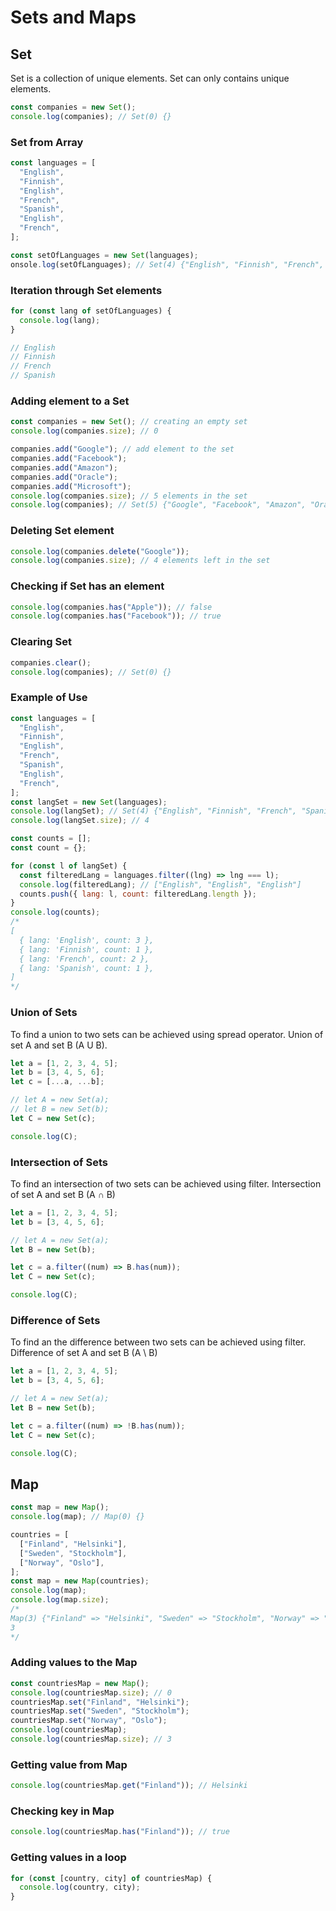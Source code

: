 # Sets and Maps

## Set

Set is a collection of unique elements. Set can only contains unique elements.

```js
const companies = new Set();
console.log(companies); // Set(0) {}
```

### Set from Array

```js
const languages = [
  "English",
  "Finnish",
  "English",
  "French",
  "Spanish",
  "English",
  "French",
];

const setOfLanguages = new Set(languages);
onsole.log(setOfLanguages); // Set(4) {"English", "Finnish", "French", "Spanish"}
```

### Iteration through Set elements

```js
for (const lang of setOfLanguages) {
  console.log(lang);
}

// English
// Finnish
// French
// Spanish
```

### Adding element to a Set

```js
const companies = new Set(); // creating an empty set
console.log(companies.size); // 0

companies.add("Google"); // add element to the set
companies.add("Facebook");
companies.add("Amazon");
companies.add("Oracle");
companies.add("Microsoft");
console.log(companies.size); // 5 elements in the set
console.log(companies); // Set(5) {"Google", "Facebook", "Amazon", "Oracle", "Microsoft"}
```

### Deleting Set element

```js
console.log(companies.delete("Google"));
console.log(companies.size); // 4 elements left in the set
```

### Checking if Set has an element

```js
console.log(companies.has("Apple")); // false
console.log(companies.has("Facebook")); // true
```

### Clearing Set

```js
companies.clear();
console.log(companies); // Set(0) {}
```

### Example of Use

```js
const languages = [
  "English",
  "Finnish",
  "English",
  "French",
  "Spanish",
  "English",
  "French",
];
const langSet = new Set(languages);
console.log(langSet); // Set(4) {"English", "Finnish", "French", "Spanish"}
console.log(langSet.size); // 4

const counts = [];
const count = {};

for (const l of langSet) {
  const filteredLang = languages.filter((lng) => lng === l);
  console.log(filteredLang); // ["English", "English", "English"]
  counts.push({ lang: l, count: filteredLang.length });
}
console.log(counts);
/*
[
  { lang: 'English', count: 3 },
  { lang: 'Finnish', count: 1 },
  { lang: 'French', count: 2 },
  { lang: 'Spanish', count: 1 },
]
*/
```

### Union of Sets

To find a union to two sets can be achieved using spread operator.
Union of set A and set B (A U B).

```js
let a = [1, 2, 3, 4, 5];
let b = [3, 4, 5, 6];
let c = [...a, ...b];

// let A = new Set(a);
// let B = new Set(b);
let C = new Set(c);

console.log(C);
```

### Intersection of Sets

To find an intersection of two sets can be achieved using filter.
Intersection of set A and set B (A ∩ B)

```js
let a = [1, 2, 3, 4, 5];
let b = [3, 4, 5, 6];

// let A = new Set(a);
let B = new Set(b);

let c = a.filter((num) => B.has(num));
let C = new Set(c);

console.log(C);
```

### Difference of Sets

To find an the difference between two sets can be achieved using filter.
Difference of set A and set B (A \ B)

```js
let a = [1, 2, 3, 4, 5];
let b = [3, 4, 5, 6];

// let A = new Set(a);
let B = new Set(b);

let c = a.filter((num) => !B.has(num));
let C = new Set(c);

console.log(C);
```

## Map

```js
const map = new Map();
console.log(map); // Map(0) {}

countries = [
  ["Finland", "Helsinki"],
  ["Sweden", "Stockholm"],
  ["Norway", "Oslo"],
];
const map = new Map(countries);
console.log(map);
console.log(map.size);
/*
Map(3) {"Finland" => "Helsinki", "Sweden" => "Stockholm", "Norway" => "Oslo"}
3
*/
```

### Adding values to the Map

```js
const countriesMap = new Map();
console.log(countriesMap.size); // 0
countriesMap.set("Finland", "Helsinki");
countriesMap.set("Sweden", "Stockholm");
countriesMap.set("Norway", "Oslo");
console.log(countriesMap);
console.log(countriesMap.size); // 3
```

### Getting value from Map

```js
console.log(countriesMap.get("Finland")); // Helsinki
```

### Checking key in Map

```js
console.log(countriesMap.has("Finland")); // true
```

### Getting values in a loop

```js
for (const [country, city] of countriesMap) {
  console.log(country, city);
}
```
